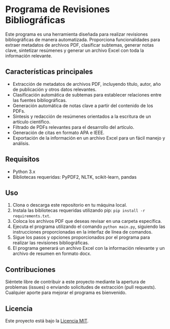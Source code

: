 # Programa de Revisiones Bibliográficas

Este programa es una herramienta diseñada para realizar revisiones bibliográficas de manera automatizada. Proporciona funcionalidades para extraer metadatos de archivos PDF, clasificar subtemas, generar notas clave, sintetizar resúmenes y generar un archivo Excel con toda la información relevante.

## Características principales

- Extracción de metadatos de archivos PDF, incluyendo título, autor, año de publicación y otros datos relevantes.
- Clasificación automática de subtemas para establecer relaciones entre las fuentes bibliográficas.
- Generación automática de notas clave a partir del contenido de los PDFs.
- Síntesis y redacción de resúmenes orientados a la escritura de un artículo científico.
- Filtrado de PDFs relevantes para el desarrollo del artículo.
- Generación de citas en formato APA e IEEE.
- Exportación de la información en un archivo Excel para un fácil manejo y análisis.

## Requisitos

- Python 3.x
- Bibliotecas requeridas: PyPDF2, NLTK, scikit-learn, pandas

## Uso

1. Clona o descarga este repositorio en tu máquina local.
2. Instala las bibliotecas requeridas utilizando pip: `pip install -r requirements.txt`.
3. Coloca los archivos PDF que deseas revisar en una carpeta específica.
4. Ejecuta el programa utilizando el comando `python main.py`, siguiendo las instrucciones proporcionadas en la interfaz de línea de comandos.
5. Sigue los pasos y opciones proporcionados por el programa para realizar las revisiones bibliográficas.
6. El programa generará un archivo Excel con la información relevante y un archivo de resumen en formato docx.

## Contribuciones

Siéntete libre de contribuir a este proyecto mediante la apertura de problemas (issues) o enviando solicitudes de extracción (pull requests). Cualquier aporte para mejorar el programa es bienvenido.

## Licencia

Este proyecto está bajo la [Licencia MIT](LICENSE).
